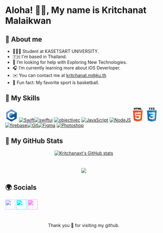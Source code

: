 <h1>Aloha! 👋🏻, My name is Kritchanat Malaikwan</h1>

💫 About me
----------------------------
* 🧑🏻‍🎓 Student at KASETSART UNIVERSITY.
* 🇹🇭 I'm based in Thailand.
* 🫠 I’m looking for help with Exploring New Technologies.
* 🎧 I’m currently learning more about iOS Deverloper.
* ✉️ You can contact me at kritchanat.m@ku.th
* 🏀 Fun fact: My favorite sport is basketball.

 🧬 My Skills
----------------------------

<p align="left">
<a href="https://www.cprogramming.com/" target="_blank" rel="noreferrer"><img src="https://raw.githubusercontent.com/devicons/devicon/master/icons/c/c-original.svg" alt="c" width="40" height="40" /></a> <a href="https://developer.apple.com/swift/" target="_blank" rel="noreferrer"><img src="https://raw.githubusercontent.com/danielcranney/readme-generator/main/public/icons/skills/swift-colored.svg" width="40" height="40" alt="Swift" /><a href="https://developer.apple.com/swiftui/" target="_blank" rel="noreferrer"><img width="50" height="50"; src="https://img.icons8.com/fluency/100/swiftui.png" alt="swiftui" /></a>   <a href="https://developer.apple.com/library/archive/documentation/Cocoa/Conceptual/ProgrammingWithObjectiveC/Introduction/Introduction.html" target="_blank" rel="noreferrer"><img src="https://www.vectorlogo.zone/logos/apple_objectivec/apple_objectivec-icon.svg" alt="objectivec" width="40" height="40" alt="Objective-C"/></a>    <a href="https://developer.mozilla.org/en-US/docs/Web/JavaScript" target="_blank" rel="noreferrer"><img src="https://raw.githubusercontent.com/danielcranney/readme-generator/main/public/icons/skills/javascript-colored.svg" width="36" height="36" alt="JavaScript" /></a>    <a href="https://nodejs.org/en/" target="_blank" rel="noreferrer"><img src="https://raw.githubusercontent.com/danielcranney/readme-generator/main/public/icons/skills/nodejs-colored.svg" width="36" height="36" alt="NodeJS" /></a><a href="[https://www.w3.org/html/](https://developer.mozilla.org/en-US/docs/Glossary/HTML5)" target="_blank" rel="noreferrer"><img src="https://raw.githubusercontent.com/devicons/devicon/master/icons/html5/html5-original-wordmark.svg" alt="html5" width="45" height="45"/></a><a href="https://www.w3schools.com/css/" target="_blank" rel="noreferrer"><img src="https://raw.githubusercontent.com/devicons/devicon/master/icons/css3/css3-original-wordmark.svg" alt="css3" width="45" height="45"/></a><a href="https://firebase.google.com/" target="_blank" rel="noreferrer"><img src="https://www.vectorlogo.zone/logos/firebase/firebase-icon.svg" alt="firebase" width="40" height="40" /><a href="https://git-scm.com/" target="_blank" rel="noreferrer"><img src="https://raw.githubusercontent.com/danielcranney/readme-generator/main/public/icons/skills/git-colored.svg" width="36" height="36" alt="Git" /></a><a href="https://www.figma.com/" target="_blank" rel="noreferrer"><img src="https://raw.githubusercontent.com/danielcranney/readme-generator/main/public/icons/skills/figma-colored.svg" width="36" height="36" alt="Figma" /></a> <a href="https://www.adobe.com/uk/products/photoshop.html" target="_blank" rel="noreferrer"><img src="https://raw.githubusercontent.com/danielcranney/readme-generator/main/public/icons/skills/photoshop-colored.svg" width="36" height="36" alt="Photoshop" /></a>
</p>

🔭 My GitHub Stats
----------------------------
 
<p align="center">
<a href="http://www.github.com/Kritchanaxt"><img src="https://github-readme-stats.vercel.app/api?username=Kritchanaxt&count_private=true&show_icons=true&title_color=a855f7&text_color=ffffff&icon_color=6E7CF1&bg_color=181824" alt="Kritchanaxt's GitHub stats"/></a>
</p>
<h1></h1>
<p align="center">
  <a href="http://www.github.com/Kritchanaxt"><img src="https://github-readme-stats.vercel.app/api/top-langs/?username=Kritchanaxt&layout=compact&langs_count=10&count_private=true&show_icons=true&title_color=a855f7&text_color=ffffff&bg_color=181824""/></a>
</p>
</p>

🌍 Socials
----------------------------
<p align="left">
   <a href="https://www.linkedin.com/in/kritchanat-malaikwan-153374284?utm_source=share&utm_campaign=share_via&utm_content=profile&utm_medium=android_app" target="_blank" rel="noreferrer"><img src="https://raw.githubusercontent.com/danielcranney/readme-generator/main/public/icons/socials/linkedin.svg" width="32" height="32" style="filter: invert(0%) sepia(100%) saturate(1000%) hue-rotate(190deg);"/></a> <a href="http://www.instagram.com/kritchanaxt._/" target="_blank" rel="noreferrer"><img src="https://raw.githubusercontent.com/danielcranney/readme-generator/main/public/icons/socials/instagram.svg" width="32" height="32" style="filter: invert(0%) sepia(100%) saturate(1000%) hue-rotate(150deg);"/></a> <a href="https://www.threads.net/@kritchanaxt._" target="_blank" rel="noreferrer"><img src="https://raw.githubusercontent.com/danielcranney/readme-generator/main/public/icons/socials/threads.svg" width="32" height="32" style="filter: invert(0%) sepia(100%) saturate(1000%) hue-rotate(250deg);"/></a>
</p>

<h1></h1>
<p align="center">
<a>Thank you 💖 for visiting my github.<a>



